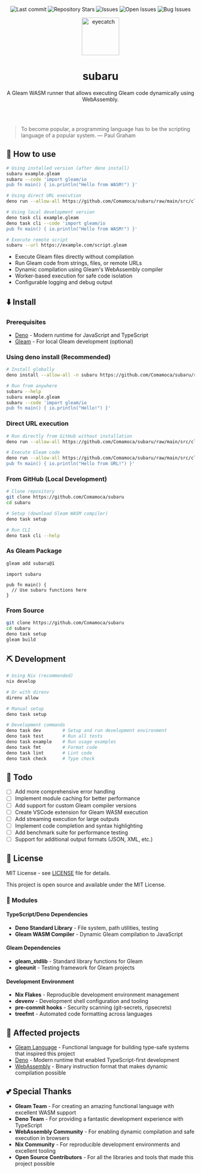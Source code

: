 <div align="center">

![Last commit](https://img.shields.io/github/last-commit/Comamoca/subaru?style=flat-square)
![Repository Stars](https://img.shields.io/github/stars/Comamoca/subaru?style=flat-square)
![Issues](https://img.shields.io/github/issues/Comamoca/subaru?style=flat-square)
![Open Issues](https://img.shields.io/github/issues-raw/Comamoca/subaru?style=flat-square)
![Bug Issues](https://img.shields.io/github/issues/Comamoca/subaru/bug?style=flat-square)

<img src="https://emoji2svg.deno.dev/api/🦊" alt="eyecatch" height="100">

# subaru

A Gleam WASM runner that allows executing Gleam code dynamically using WebAssembly.

<br>
<br>


</div>

<div align="center">

</div>

> To become popular, a programming language has to be the scripting language of a popular system.
> — Paul Graham

## 🚀 How to use

```sh
# Using installed version (after deno install)
subaru example.gleam
subaru --code 'import gleam/io
pub fn main() { io.println("Hello from WASM!") }'

# Using direct URL execution
deno run --allow-all https://github.com/Comamoca/subaru/raw/main/src/cli.ts example.gleam

# Using local development version
deno task cli example.gleam
deno task cli --code 'import gleam/io
pub fn main() { io.println("Hello from WASM!") }'

# Execute remote script
subaru --url https://example.com/script.gleam
```

- Execute Gleam files directly without compilation
- Run Gleam code from strings, files, or remote URLs  
- Dynamic compilation using Gleam's WebAssembly compiler
- Worker-based execution for safe code isolation
- Configurable logging and debug output

## ⬇️  Install

### Prerequisites
- [Deno](https://deno.land/) - Modern runtime for JavaScript and TypeScript
- [Gleam](https://gleam.run/) - For local Gleam development (optional)

### Using deno install (Recommended)
```sh
# Install globally
deno install --allow-all -n subaru https://github.com/Comamoca/subaru/raw/main/src/cli.ts

# Run from anywhere
subaru --help
subaru example.gleam
subaru --code 'import gleam/io
pub fn main() { io.println("Hello!") }'
```

### Direct URL execution
```sh
# Run directly from GitHub without installation
deno run --allow-all https://github.com/Comamoca/subaru/raw/main/src/cli.ts --help

# Execute Gleam code
deno run --allow-all https://github.com/Comamoca/subaru/raw/main/src/cli.ts --code 'import gleam/io
pub fn main() { io.println("Hello from URL!") }'
```

### From GitHub (Local Development)
```sh
# Clone repository
git clone https://github.com/Comamoca/subaru
cd subaru

# Setup (download Gleam WASM compiler)
deno task setup

# Run CLI
deno task cli --help
```

### As Gleam Package
```sh
gleam add subaru@1
```

```gleam
import subaru

pub fn main() {
  // Use subaru functions here
}
```

### From Source
```sh
git clone https://github.com/Comamoca/subaru
cd subaru
deno task setup
gleam build
```

## ⛏️   Development

```sh
# Using Nix (recommended)
nix develop

# Or with direnv
direnv allow

# Manual setup
deno task setup

# Development commands
deno task dev        # Setup and run development environment
deno task test       # Run all tests
deno task example    # Run usage examples
deno task fmt        # Format code
deno task lint       # Lint code
deno task check      # Type check
```

## 📝 Todo

- [ ] Add more comprehensive error handling
- [ ] Implement module caching for better performance
- [ ] Add support for custom Gleam compiler versions
- [ ] Create VSCode extension for Gleam WASM execution
- [ ] Add streaming execution for large outputs
- [ ] Implement code completion and syntax highlighting
- [ ] Add benchmark suite for performance testing
- [ ] Support for additional output formats (JSON, XML, etc.)

## 📜 License

MIT License - see [LICENSE](./LICENSE.md) file for details.

This project is open source and available under the MIT License.

### 🧩 Modules

#### TypeScript/Deno Dependencies
- **Deno Standard Library** - File system, path utilities, testing
- **Gleam WASM Compiler** - Dynamic Gleam compilation to JavaScript

#### Gleam Dependencies
- **gleam_stdlib** - Standard library functions for Gleam
- **gleeunit** - Testing framework for Gleam projects

#### Development Environment
- **Nix Flakes** - Reproducible development environment management
- **devenv** - Development shell configuration and tooling
- **pre-commit hooks** - Security scanning (git-secrets, ripsecrets)
- **treefmt** - Automated code formatting across languages

## 👏 Affected projects

- [Gleam Language](https://gleam.run/) - Functional language for building type-safe systems that inspired this project
- [Deno](https://deno.land/) - Modern runtime that enabled TypeScript-first development
- [WebAssembly](https://webassembly.org/) - Binary instruction format that makes dynamic compilation possible

## 💕 Special Thanks

- **Gleam Team** - For creating an amazing functional language with excellent WASM support
- **Deno Team** - For providing a fantastic development experience with TypeScript
- **WebAssembly Community** - For enabling dynamic compilation and safe execution in browsers
- **Nix Community** - For reproducible development environments and excellent tooling
- **Open Source Contributors** - For all the libraries and tools that made this project possible
